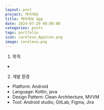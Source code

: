 ```yaml
---
layout: post
project: 케어레보
title: 케어레보 App
date: 2024-07-29 08:00:00 
categories: posts 
tags: portfolio
icon: carelevo_AppIcon.png
image: carelevo.png
---
```

1) 목적
 - 

2) 개발 환경
 - Platform: Android  
 - Language: Kotlin, java
 - Design Pattern: Clean Architecture, MVVM
 - Tool: Android studio, GitLab, Figma, Jira
 

 

 
